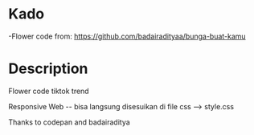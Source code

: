 # Kado
-Flower code from: https://github.com/badairadityaa/bunga-buat-kamu


# Description
Flower code tiktok trend 

Responsive Web -- bisa langsung disesuikan di file css --> style.css

Thanks to codepan and badairaditya
